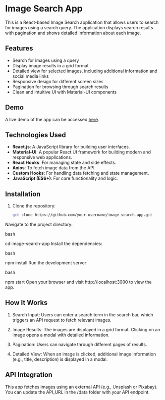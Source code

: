 # Image Search App

This is a React-based Image Search application that allows users to search for images using a search query. The application displays search results with pagination and shows detailed information about each image.

## Features

- Search for images using a query
- Display image results in a grid format
- Detailed view for selected images, including additional information and social media links
- Responsive design for different screen sizes
- Pagination for browsing through search results
- Clean and intuitive UI with Material-UI components

## Demo

A live demo of the app can be accessed [here](#).

## Technologies Used

- **React.js**: A JavaScript library for building user interfaces.
- **Material-UI**: A popular React UI framework for building modern and responsive web applications.
- **React Hooks**: For managing state and side effects.
- **Axios**: To fetch image data from the API.
- **Custom Hooks**: For handling data fetching and state management.
- **JavaScript (ES6+)**: For core functionality and logic.

## Installation

1. Clone the repository:

   ```bash
   git clone https://github.com/your-username/image-search-app.git
 Navigate to the project directory:

bash

cd image-search-app
Install the dependencies:

bash

npm install
Run the development server:

bash

npm start
Open your browser and visit http://localhost:3000 to view the app.


## How It Works

1. Search Input: Users can enter a search term in the search bar, which triggers an API request to fetch relevant images.

2. Image Results: The images are displayed in a grid format. Clicking on an image opens a modal with detailed information.

3. Pagination: Users can navigate through different pages of results.

4. Detailed View: When an image is clicked, additional image information (e.g., title, description) is displayed in a modal.


## API Integration
This app fetches images using an external API (e.g., Unsplash or Pixabay). You can update the API_URL in the /data folder with your API endpoint.

